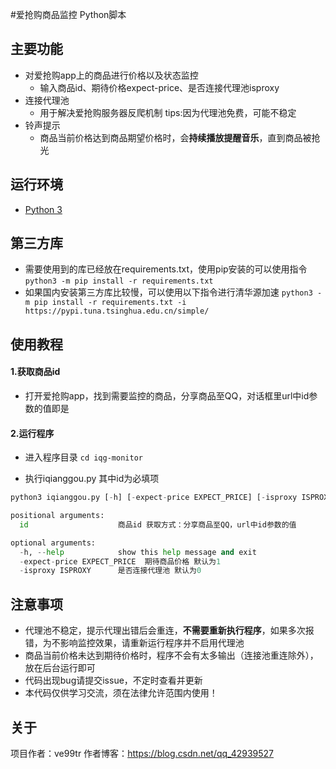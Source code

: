 
#爱抢购商品监控 Python脚本

## 主要功能
- 对爱抢购app上的商品进行价格以及状态监控
	- 输入商品id、期待价格expect-price、是否连接代理池isproxy
- 连接代理池
	- 用于解决爱抢购服务器反爬机制 tips:因为代理池免费，可能不稳定
- 铃声提示
	- 商品当前价格达到商品期望价格时，会**持续播放提醒音乐**，直到商品被抢光
	
## 运行环境

- [Python 3](https://www.python.org/)

## 第三方库

- 需要使用到的库已经放在requirements.txt，使用pip安装的可以使用指令  
`python3 -m pip install -r requirements.txt`
- 如果国内安装第三方库比较慢，可以使用以下指令进行清华源加速
`python3 -m pip install -r requirements.txt -i https://pypi.tuna.tsinghua.edu.cn/simple/`

## 使用教程

#### 1.获取商品id

- 打开爱抢购app，找到需要监控的商品，分享商品至QQ，对话框里url中id参数的值即是

#### 2.运行程序

- 进入程序目录
`cd iqg-monitor`

- 执行iqianggou.py 其中id为必填项

```python
python3 iqianggou.py [-h] [-expect-price EXPECT_PRICE] [-isproxy ISPROXY] id

positional arguments:
  id                    商品id 获取方式：分享商品至QQ，url中id参数的值

optional arguments:
  -h, --help            show this help message and exit
  -expect-price EXPECT_PRICE  期待商品价格 默认为1                      
  -isproxy ISPROXY      是否连接代理池 默认为0
```


## 注意事项
- 代理池不稳定，提示代理出错后会重连，**不需要重新执行程序**，如果多次报错，为不影响监控效果，请重新运行程序并不启用代理池
- 商品当前价格未达到期待价格时，程序不会有太多输出（连接池重连除外），放在后台运行即可
- 代码出现bug请提交issue，不定时查看并更新
- 本代码仅供学习交流，须在法律允许范围内使用！

## 关于
项目作者：ve99tr
作者博客：https://blog.csdn.net/qq_42939527



